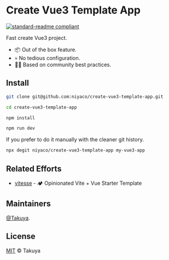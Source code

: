 # Create Vue3 Template App

[![standard-readme compliant](https://img.shields.io/badge/readme%20style-standard-brightgreen.svg?style=flat-square)](https://github.com/RichardLitt/standard-readme)

Fast create Vue3 project.

* 📦 Out of the box feature.
* 💀 No tedious configuration.
* 💪🏻 Based on community best practices.

## Install

```bash
git clone git@github.com:niyaco/create-vue3-template-app.git

cd create-vue3-template-app

npm install

npm run dev
```

If you prefer to do it manually with the cleaner git history.

```bash
npx degit niyaco/create-vue3-template-app my-vue3-app
```

## Related Efforts

* [vitesse](https://github.com/antfu/vitesse) - 🏕 Opinionated Vite + Vue Starter Template

## Maintainers

[@Takuya](https://github.com/niyaco).

## License

[MIT](LICENSE) © Takuya
